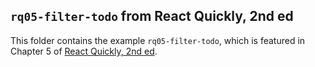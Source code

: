 ## `rq05-filter-todo` from React Quickly, 2nd ed

This folder contains the example `rq05-filter-todo`, which is featured in Chapter 5 of [React Quickly, 2nd ed](https://reactquickly.dev).
